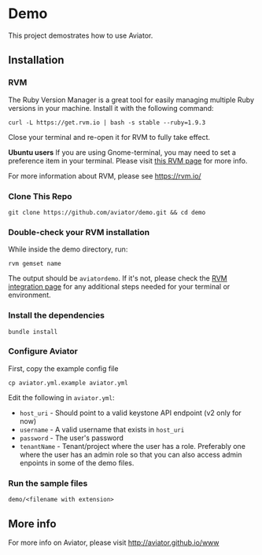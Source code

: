 Demo
====

This project demostrates how to use Aviator.


## Installation

### RVM

The Ruby Version Manager is a great tool for easily managing 
multiple Ruby versions in your machine. Install it with the
following command:

    curl -L https://get.rvm.io | bash -s stable --ruby=1.9.3

Close your terminal and re-open it for RVM to fully take effect.

**Ubuntu users** If you are using Gnome-terminal, you may need to
set a preference item in your terminal. Please visit [this RVM page](https://rvm.io/integration/gnome-terminal) for more info.

For more information about RVM, please see https://rvm.io/

### Clone This Repo

    git clone https://github.com/aviator/demo.git && cd demo

### Double-check your RVM installation

While inside the demo directory, run:

    rvm gemset name

The output should be `aviatordemo`. If it's not, please check 
the [RVM integration page](https://rvm.io/integration) for any 
additional steps needed for your terminal or environment.


### Install the dependencies

    bundle install

### Configure Aviator

First, copy the example config file

    cp aviator.yml.example aviator.yml

Edit the following in `aviator.yml`:

* `host_uri` - Should point to a valid keystone API endpoint (v2 only for now)
* `username` - A valid username that exists in `host_uri`
* `password` - The user's password
* `tenantName` - Tenant/project where the user has a role. Preferably one where the user has an admin role so that you can also access admin enpoints in some of the demo files.
    

### Run the sample files

    demo/<filename with extension>
    

## More info

For more info on Aviator, please visit http://aviator.github.io/www
